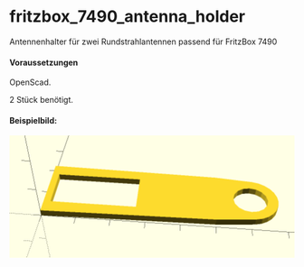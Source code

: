 # fritzbox_7490_antenna_holder
Antennenhalter für zwei Rundstrahlantennen passend für FritzBox 7490

#### Voraussetzungen

OpenScad.

2 Stück benötigt. 

#### Beispielbild:

![Preview of OpenScad](holder.png)
